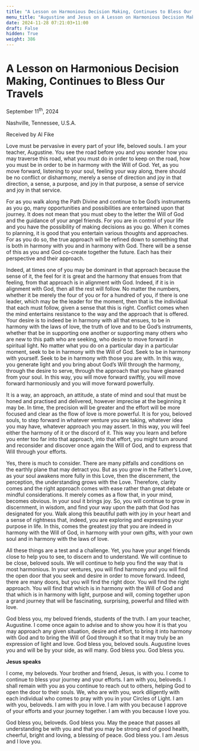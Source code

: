 ```yaml
---
title: "A Lesson on Harmonious Decision Making, Continues to Bless Our Travels"
menu_title: "Augustine and Jesus on A Lesson on Harmonious Decision Making, Continues to Bless Our Travels"
date: 2024-11-28 07:21:03+11:00
draft: False
hidden: True
weight: 386
---
```

# A Lesson on Harmonious Decision Making, Continues to Bless Our Travels 

September 11<sup>th</sup>, 2024

Nashville, Tennessee, U.S.A.

Received by Al Fike 

Love must be pervasive in every part of your life, beloved souls. I am your teacher, Augustine. You see the road before you and you wonder how you may traverse this road, what you must do in order to keep on the road, how you must be in order to be in harmony with the Will of God. Yet, as you move forward, listening to your soul, feeling your way along, there should be no conflict or disharmony, merely a sense of direction and joy in that direction, a sense, a purpose, and joy in that purpose, a sense of service and joy in that service. 

For as you walk along the Path Divine and continue to be God’s instruments as you go, many opportunities and possibilities are entertained upon that journey. It does not mean that you must obey to the letter the Will of God and the guidance of your angel friends. For you are in control of your life and you have the possibility of making decisions as you go. When it comes to planning, it is good that you entertain various thoughts and approaches. For as you do so, the true approach will be refined down to something that is both in harmony with you and in harmony with God. There will be a sense of this as you and God co-create together the future. Each has their perspective and their approach. 

Indeed, at times one of you may be dominant in that approach because the sense of it, the feel for it is great and the harmony that ensues from that feeling, from that approach is in alignment with God. Indeed, if it is in alignment with God, then all the rest will follow. No matter the numbers, whether it be merely the four of you or for a hundred of you, if there is one leader, which may be the leader for the moment, then that is the individual that each must follow, given a sense that this is right. Conflict comes when the mind entertains resistance to the way and the approach that is offered. Your desire is to indeed be in harmony with all that ensues, to be in harmony with the laws of love, the truth of love and to be God’s instruments, whether that be in supporting one another or supporting many others who are new to this path who are seeking, who desire to move forward in spiritual light. No matter what you do on a particular day in a particular moment, seek to be in harmony with the Will of God. Seek to be in harmony with yourself. Seek to be in harmony with those you are with. In this way, you generate light and you bring about God’s Will through the harmony, through the desire to serve, through the approach that you have gleaned from your soul. In this way, you will move forward swiftly, you will move forward harmoniously and you will move forward powerfully.

It is a way, an approach, an attitude, a state of mind and soul that must be honed and practised and delivered, however imprecise at the beginning it may be. In time, the precision will be greater and the effort will be more focused and clear as the flow of love is more powerful. It is for you, beloved souls, to step forward in whatever venture you are taking, whatever idea you may have, whatever approach you may assert. In this way, you will feel either the harmony of it or the discord of it. This way you learn and before you enter too far into that approach, into that effort, you might turn around and reconsider and discover once again the Will of God, and to express that Will through your efforts.

Yes, there is much to consider. There are many pitfalls and conditions on the earthly plane that may detract you. But as you grow in the Father’s Love, as your soul awakens more fully in this Love, then the discernment, the perception, the understanding grows with the Love. Therefore, clarity comes and the right approach comes with ease rather than great debate or mindful considerations. It merely comes as a flow that, in your mind, becomes obvious. In your soul it brings joy. So, you will continue to grow in discernment, in wisdom, and find your way upon the path that God has designated for you. Walk along this beautiful path with joy in your heart and a sense of rightness that, indeed, you are exploring and expressing your purpose in life. In this, comes the greatest joy that you are indeed in harmony with the Will of God, in harmony with your own gifts, with your own soul and in harmony with the laws of love. 

All these things are a test and a challenge. Yet, you have your angel friends close to help you to see, to discern and to understand. We will continue to be close, beloved souls. We will continue to help you find the way that is most harmonious. In your ventures, you will find harmony and you will find the open door that you seek and desire in order to move forward. Indeed, there are many doors, but you will find the right door. You will find the right approach. You will find that which is in harmony with the Will of God and that which is in harmony with light, purpose and will, coming together upon a grand journey that will be fascinating, surprising, powerful and filled with love.

God bless you, my beloved friends, students of the truth. I am your teacher, Augustine. I come once again to advise and to show you how it is that you may approach any given situation, desire and effort, to bring it into harmony with God and to bring the Will of God through it so that it may truly be an expression of light and love. God bless you, beloved souls. Augustine loves you and will be by your side, as will many. God bless you. God bless you. 

**Jesus speaks**

I come, my beloveds. Your brother and friend, Jesus, is with you. I come to continue to bless your journey and your efforts. I am with you, beloveds. I shall remain with you as you continue to reach out to others, helping God to open the door to their souls. We, who are with you, work diligently with each individual who comes to pray with you in your Circles of Light. I am with you, beloveds. I am with you in love. I am with you because I approve of your efforts and your journey together. I am with you because I love you. 

God bless you, beloveds. God bless you. May the peace that passes all understanding be with you and that you may be strong and of good health, cheerful, bright and loving, a blessing of peace. God bless you. I am Jesus and I love you. 
